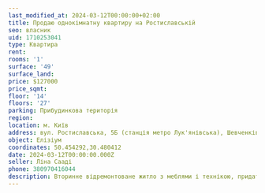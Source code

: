 ```yaml
---
last_modified_at: 2024-03-12T00:00:00+02:00
title: Продаю однокімнатну квартиру на Ростиславській
seo: власник
uid: 1710253041
type: Квартира
rent:
rooms: '1'
surface: '49'
surface_land:
price: $127000
price_sqmt:
floor: '14'
floors: '27'
parking: Прибудинкова територія
region:
location: м. Київ
address: вул. Ростиславська, 5Б (станція метро Лук'янівська), Шевченківський район
object: Елізіум
coordinates: 50.454292,30.480412
date: 2024-03-12T00:00:00.000Z
seller: Ліна Сааді
phone: 380970416044
description: Вторинне відремонтоване житло з меблями і технікою, придатне і готове для проживання
---
```

